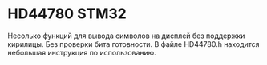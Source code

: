# HD44780 STM32
Несолько функций для вывода символов на дисплей без поддержки кирилицы. Без проверки бита готовности.
В файле HD44780.h находится небольшая инструкция по использованию.
